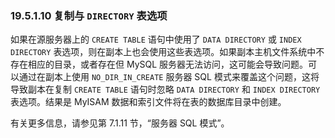 ### 19.5.1.10 复制与 `DIRECTORY` 表选项

如果在源服务器上的 `CREATE TABLE` 语句中使用了 `DATA DIRECTORY` 或 `INDEX DIRECTORY` 表选项，则在副本上也会使用这些表选项。如果副本主机文件系统中不存在相应的目录，或者存在但 MySQL 服务器无法访问，这可能会导致问题。可以通过在副本上使用 `NO_DIR_IN_CREATE` 服务器 SQL 模式来覆盖这个问题，这将导致副本在复制 `CREATE TABLE` 语句时忽略 `DATA DIRECTORY` 和 `INDEX DIRECTORY` 表选项。结果是 MyISAM 数据和索引文件将在表的数据库目录中创建。

有关更多信息，请参见第 7.1.11 节，“服务器 SQL 模式”。